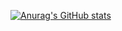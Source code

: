 [![Anurag's GitHub stats](https://github-readme-stats.vercel.app/api?username=GangDangOO?theme=dark)](https://github.com/anuraghazra/github-readme-stats)
